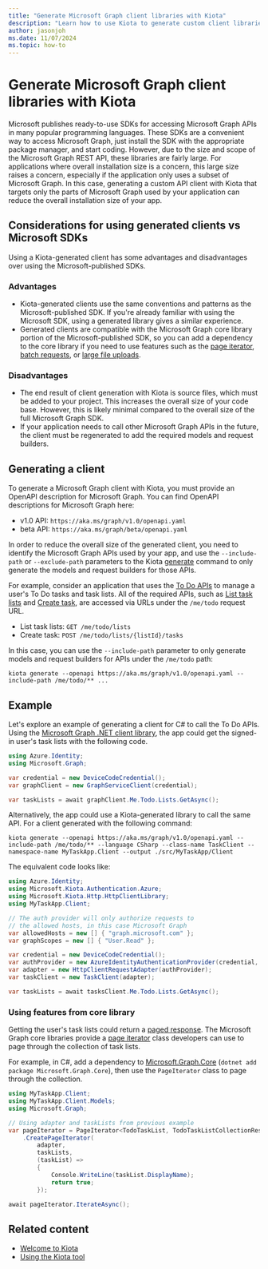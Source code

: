 ```yaml
---
title: "Generate Microsoft Graph client libraries with Kiota"
description: "Learn how to use Kiota to generate custom client libraries for Microsoft Graph."
author: jasonjoh
ms.date: 11/07/2024
ms.topic: how-to
---
```


# Generate Microsoft Graph client libraries with Kiota

Microsoft publishes ready-to-use SDKs for accessing Microsoft Graph APIs in many popular programming languages. These SDKs are a convenient way to access Microsoft Graph, just install the SDK with the appropriate package manager, and start coding. However, due to the size and scope of the Microsoft Graph REST API, these libraries are fairly large. For applications where overall installation size is a concern, this large size raises a concern, especially if the application only uses a subset of Microsoft Graph. In this case, generating a custom API client with Kiota that targets only the parts of Microsoft Graph used by your application can reduce the overall installation size of your app.

## Considerations for using generated clients vs Microsoft SDKs

Using a Kiota-generated client has some advantages and disadvantages over using the Microsoft-published SDKs.

### Advantages

- Kiota-generated clients use the same conventions and patterns as the Microsoft-published SDK. If you're already familiar with using the Microsoft SDK, using a generated library gives a similar experience.
- Generated clients are compatible with the Microsoft Graph core library portion of the Microsoft-published SDK, so you can add a dependency to the core library if you need to use features such as the [page iterator](paging.md), [batch requests](batch-requests.md), or [large file uploads](large-file-upload.md).

### Disadvantages

- The end result of client generation with Kiota is source files, which must be added to your project. This increases the overall size of your code base. However, this is likely minimal compared to the overall size of the full Microsoft Graph SDK.
- If your application needs to call other Microsoft Graph APIs in the future, the client must be regenerated to add the required models and request builders.

## Generating a client

To generate a Microsoft Graph client with Kiota, you must provide an OpenAPI description for Microsoft Graph. You can find OpenAPI descriptions for Microsoft Graph here:

- v1.0 API: `https://aka.ms/graph/v1.0/openapi.yaml`
- beta API: `https://aka.ms/graph/beta/openapi.yaml`

In order to reduce the overall size of the generated client, you need to identify the Microsoft Graph APIs used by your app, and use the `--include-path` or `--exclude-path` parameters to the Kiota [generate](/openapi/kiota/using#client-generation) command to only generate the models and request builders for those APIs.

For example, consider an application that uses the [To Do APIs](/graph/api/resources/todo-overview) to manage a user's To Do tasks and task lists. All of the required APIs, such as [List task lists](/graph/api/todo-list-lists) and [Create task](/graph/api/todotasklist-post-tasks), are accessed via URLs under the `/me/todo` request URL.

- List task lists: `GET /me/todo/lists`
- Create task: `POST /me/todo/lists/{listId}/tasks`

In this case, you can use the `--include-path` parameter to only generate models and request builders for APIs under the `/me/todo` path:

```dotnetcli
kiota generate --openapi https://aka.ms/graph/v1.0/openapi.yaml --include-path /me/todo/** ...
```

## Example

Let's explore an example of generating a client for C# to call the To Do APIs. Using the [Microsoft Graph .NET client library](https://github.com/microsoftgraph/msgraph-sdk-dotnet), the app could get the signed-in user's task lists with the following code.

```csharp
using Azure.Identity;
using Microsoft.Graph;

var credential = new DeviceCodeCredential();
var graphClient = new GraphServiceClient(credential);

var taskLists = await graphClient.Me.Todo.Lists.GetAsync();
```

Alternatively, the app could use a Kiota-generated library to call the same API. For a client generated with the following command:

```dotnetcli
kiota generate --openapi https://aka.ms/graph/v1.0/openapi.yaml --include-path /me/todo/** --language CSharp --class-name TaskClient --namespace-name MyTaskApp.Client --output ./src/MyTaskApp/Client
```

The equivalent code looks like:

```csharp
using Azure.Identity;
using Microsoft.Kiota.Authentication.Azure;
using Microsoft.Kiota.Http.HttpClientLibrary;
using MyTaskApp.Client;

// The auth provider will only authorize requests to
// the allowed hosts, in this case Microsoft Graph
var allowedHosts = new [] { "graph.microsoft.com" };
var graphScopes = new [] { "User.Read" };

var credential = new DeviceCodeCredential();
var authProvider = new AzureIdentityAuthenticationProvider(credential, allowedHosts, scopes: graphScopes);
var adapter = new HttpClientRequestAdapter(authProvider);
var taskClient = new TaskClient(adapter);

var taskLists = await tasksClient.Me.Todo.Lists.GetAsync();
```

### Using features from core library

Getting the user's task lists could return a [paged response](../paging.md). The Microsoft Graph core libraries provide a [page iterator](paging.md) class developers can use to page through the collection of task lists.

For example, in C#, add a dependency to [Microsoft.Graph.Core](https://github.com/microsoftgraph/msgraph-sdk-dotnet-core) (`dotnet add package Microsoft.Graph.Core`), then use the `PageIterator` class to page through the collection.

```csharp
using MyTaskApp.Client;
using MyTaskApp.Client.Models;
using Microsoft.Graph;

// Using adapter and taskLists from previous example
var pageIterator = PageIterator<TodoTaskList, TodoTaskListCollectionResponse>
    .CreatePageIterator(
        adapter,
        taskLists,
        (taskList) =>
        {
            Console.WriteLine(taskList.DisplayName);
            return true;
        });

await pageIterator.IterateAsync();
```

## Related content

- [Welcome to Kiota](/openapi/kiota/overview)
- [Using the Kiota tool](/openapi/kiota/using)
